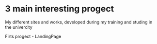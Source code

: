 # 3 main interesting progect 
My different sites and works, developed during my training and studing in the univercity

Firts progect - LandingPage 

